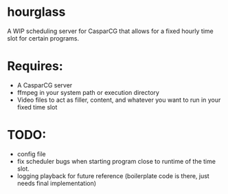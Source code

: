 # hourglass
A WIP scheduling server for CasparCG that allows for a fixed hourly time slot for certain programs.

# Requires:
- A CasparCG server
- ffmpeg in your system path or execution directory
- Video files to act as filler, content, and whatever you want to run in your fixed time slot


# TODO:
- config file
- fix scheduler bugs when starting program close to runtime of the time slot.
- logging playback for future reference (boilerplate code is there, just needs final implementation)
